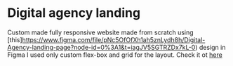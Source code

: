# Digital agency landing
Custom made fully responsive website made from scratch using [this]https://www.figma.com/file/pNc5OfOfXh1ah5znLydh8h/Digital-Agency-landing-page?node-id=0%3A1&t=iagJV5SGTRZDx7kL-0) design in Figma
I used only custom flex-box and grid for the layout.
Check it ot [here](https://arsendanylenko.github.io/digital-agency-landing/)
